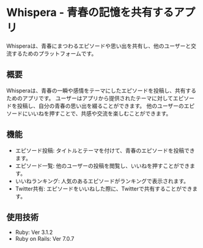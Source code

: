 # Whispera - 青春の記憶を共有するアプリ

Whisperaは、青春にまつわるエピソードや思い出を共有し、他のユーザーと交流するためのプラットフォームです。

## 概要

Whisperaは、青春の一瞬や感情をテーマにしたエピソードを投稿し、共有するためのアプリです。
ユーザーはアプリから提供されたテーマに対してエピソードを投稿し、自分の青春の思い出を綴ることができます。
他のユーザーのエピソードにいいねを押すことで、共感や交流を楽しむことができます。

## 機能

- エピソード投稿: タイトルとテーマを付けて、青春のエピソードを投稿できます。
- エピソード一覧: 他のユーザーの投稿を閲覧し、いいねを押すことができます。
- いいねランキング: 人気のあるエピソードがランキングで表示されます。
- Twitter共有: エピソードをいいねした際に、Twitterで共有することができます。

## 使用技術

- Ruby: Ver 3.1.2
- Ruby on Rails: Ver 7.0.7
